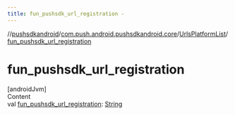 ```yaml
---
title: fun_pushsdk_url_registration -
---
```

//[pushsdkandroid](../../index.md)/[com.push.android.pushsdkandroid.core](../index.md)/[UrlsPlatformList](index.md)/[fun_pushsdk_url_registration](fun_pushsdk_url_registration.md)



# fun_pushsdk_url_registration  
[androidJvm]  
Content  
val [fun_pushsdk_url_registration](fun_pushsdk_url_registration.md): [String](https://kotlinlang.org/api/latest/jvm/stdlib/kotlin/-string/index.html)  



